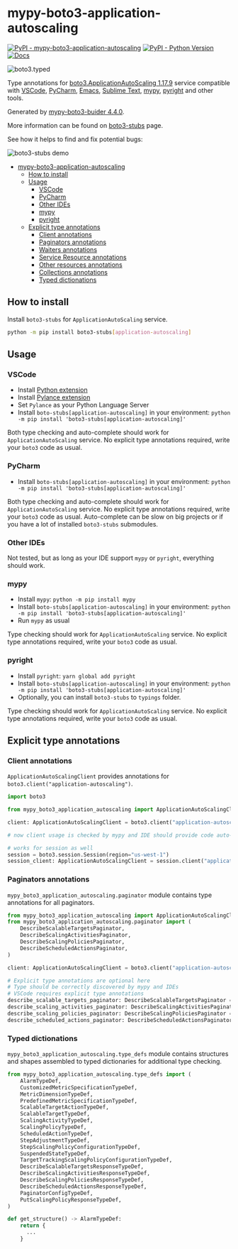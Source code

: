 # mypy-boto3-application-autoscaling

[![PyPI - mypy-boto3-application-autoscaling](https://img.shields.io/pypi/v/mypy-boto3-application-autoscaling.svg?color=blue)](https://pypi.org/project/mypy-boto3-application-autoscaling)
[![PyPI - Python Version](https://img.shields.io/pypi/pyversions/mypy-boto3-application-autoscaling.svg?color=blue)](https://pypi.org/project/mypy-boto3-application-autoscaling)
[![Docs](https://img.shields.io/readthedocs/mypy-boto3-builder.svg?color=blue)](https://mypy-boto3-builder.readthedocs.io/)

![boto3.typed](https://github.com/vemel/mypy_boto3_builder/raw/master/logo.png)

Type annotations for
[boto3.ApplicationAutoScaling 1.17.9](https://boto3.amazonaws.com/v1/documentation/api/1.17.9/reference/services/application-autoscaling.html#ApplicationAutoScaling) service
compatible with
[VSCode](https://code.visualstudio.com/),
[PyCharm](https://www.jetbrains.com/pycharm/),
[Emacs](https://www.gnu.org/software/emacs/),
[Sublime Text](https://www.sublimetext.com/),
[mypy](https://github.com/python/mypy),
[pyright](https://github.com/microsoft/pyright)
and other tools.

Generated by [mypy-boto3-buider 4.4.0](https://github.com/vemel/mypy_boto3_builder).

More information can be found on [boto3-stubs](https://pypi.org/project/boto3-stubs/) page.

See how it helps to find and fix potential bugs:

![boto3-stubs demo](https://github.com/vemel/mypy_boto3_builder/raw/master/demo.gif)

- [mypy-boto3-application-autoscaling](#mypy-boto3-application-autoscaling)
  - [How to install](#how-to-install)
  - [Usage](#usage)
    - [VSCode](#vscode)
    - [PyCharm](#pycharm)
    - [Other IDEs](#other-ides)
    - [mypy](#mypy)
    - [pyright](#pyright)
  - [Explicit type annotations](#explicit-type-annotations)
    - [Client annotations](#client-annotations)
    - [Paginators annotations](#paginators-annotations)
    - [Waiters annotations](#waiters-annotations)
    - [Service Resource annotations](#service-resource-annotations)
    - [Other resources annotations](#other-resources-annotations)
    - [Collections annotations](#collections-annotations)
    - [Typed dictionations](#typed-dictionations)

## How to install

Install `boto3-stubs` for `ApplicationAutoScaling` service.

```bash
python -m pip install boto3-stubs[application-autoscaling]
```

## Usage

### VSCode

- Install [Python extension](https://marketplace.visualstudio.com/items?itemName=ms-python.python)
- Install [Pylance extension](https://marketplace.visualstudio.com/items?itemName=ms-python.vscode-pylance)
- Set `Pylance` as your Python Language Server
- Install `boto-stubs[application-autoscaling]` in your environment: `python -m pip install 'boto3-stubs[application-autoscaling]'`

Both type checking and auto-complete should work for `ApplicationAutoScaling` service.
No explicit type annotations required, write your `boto3` code as usual.

### PyCharm

- Install `boto-stubs[application-autoscaling]` in your environment: `python -m pip install 'boto3-stubs[application-autoscaling]'`

Both type checking and auto-complete should work for `ApplicationAutoScaling` service.
No explicit type annotations required, write your `boto3` code as usual.
Auto-complete can be slow on big projects or if you have a lot of installed `boto3-stubs` submodules.

### Other IDEs

Not tested, but as long as your IDE support `mypy` or `pyright`, everything should work.

### mypy

- Install `mypy`: `python -m pip install mypy`
- Install `boto-stubs[application-autoscaling]` in your environment: `python -m pip install 'boto3-stubs[application-autoscaling]'`
- Run `mypy` as usual

Type checking should work for `ApplicationAutoScaling` service.
No explicit type annotations required, write your `boto3` code as usual.

### pyright

- Install `pyright`: `yarn global add pyright`
- Install `boto-stubs[application-autoscaling]` in your environment: `python -m pip install 'boto3-stubs[application-autoscaling]'`
- Optionally, you can install `boto3-stubs` to `typings` folder.

Type checking should work for `ApplicationAutoScaling` service.
No explicit type annotations required, write your `boto3` code as usual.

## Explicit type annotations

### Client annotations

`ApplicationAutoScalingClient` provides annotations for `boto3.client("application-autoscaling")`.

```python
import boto3

from mypy_boto3_application_autoscaling import ApplicationAutoScalingClient

client: ApplicationAutoScalingClient = boto3.client("application-autoscaling")

# now client usage is checked by mypy and IDE should provide code auto-complete

# works for session as well
session = boto3.session.Session(region="us-west-1")
session_client: ApplicationAutoScalingClient = session.client("application-autoscaling")
```

### Paginators annotations

`mypy_boto3_application_autoscaling.paginator` module contains type annotations for all paginators.

```python
from mypy_boto3_application_autoscaling import ApplicationAutoScalingClient
from mypy_boto3_application_autoscaling.paginator import (
    DescribeScalableTargetsPaginator,
    DescribeScalingActivitiesPaginator,
    DescribeScalingPoliciesPaginator,
    DescribeScheduledActionsPaginator,
)

client: ApplicationAutoScalingClient = boto3.client("application-autoscaling")

# Explicit type annotations are optional here
# Type should be correctly discovered by mypy and IDEs
# VSCode requires explicit type annotations
describe_scalable_targets_paginator: DescribeScalableTargetsPaginator = client.get_paginator("describe_scalable_targets")
describe_scaling_activities_paginator: DescribeScalingActivitiesPaginator = client.get_paginator("describe_scaling_activities")
describe_scaling_policies_paginator: DescribeScalingPoliciesPaginator = client.get_paginator("describe_scaling_policies")
describe_scheduled_actions_paginator: DescribeScheduledActionsPaginator = client.get_paginator("describe_scheduled_actions")
```







### Typed dictionations

`mypy_boto3_application_autoscaling.type_defs` module contains structures and shapes assembled
to typed dictionaries for additional type checking.

```python
from mypy_boto3_application_autoscaling.type_defs import (
    AlarmTypeDef,
    CustomizedMetricSpecificationTypeDef,
    MetricDimensionTypeDef,
    PredefinedMetricSpecificationTypeDef,
    ScalableTargetActionTypeDef,
    ScalableTargetTypeDef,
    ScalingActivityTypeDef,
    ScalingPolicyTypeDef,
    ScheduledActionTypeDef,
    StepAdjustmentTypeDef,
    StepScalingPolicyConfigurationTypeDef,
    SuspendedStateTypeDef,
    TargetTrackingScalingPolicyConfigurationTypeDef,
    DescribeScalableTargetsResponseTypeDef,
    DescribeScalingActivitiesResponseTypeDef,
    DescribeScalingPoliciesResponseTypeDef,
    DescribeScheduledActionsResponseTypeDef,
    PaginatorConfigTypeDef,
    PutScalingPolicyResponseTypeDef,
)

def get_structure() -> AlarmTypeDef:
    return {
      ...
    }
```
